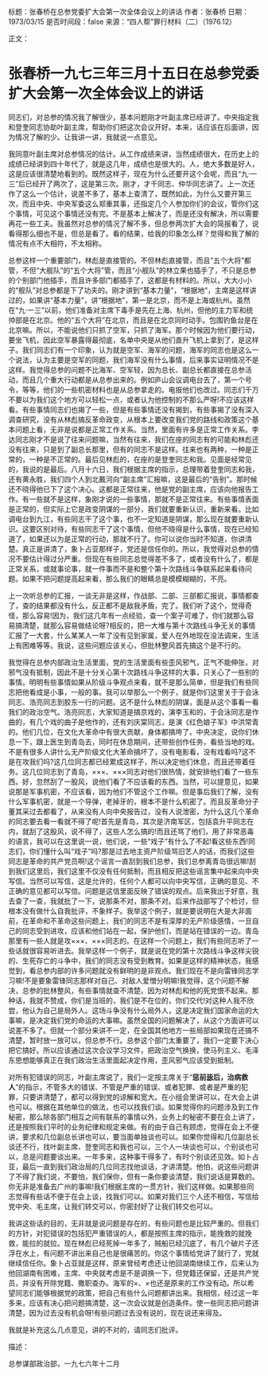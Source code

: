 标题：张春桥在总参党委扩大会第一次全体会议上的讲话
作者：张春桥
日期：1973/03/15
是否时间段：false
来源：“四人帮”罪行材料（二）（1976.12）

正文：

# 张春桥一九七三年三月十五日在总参党委扩大会第一次全体会议上的讲话

同志们，对总参的情况我了解很少，基本问题刚才叶副主席已经讲了。中央指定我和登奎同志协助叶副主席，帮助你们把这次会议开好。本来，话应该在后面讲，因为情况了解的少。让我讲一讲，我就说一点意见。

我同意叶副主席对总参情况的估计。从工作成绩来讲，当然成绩很大，在历史上的成绩已经讲到四十年代了，就是这几年，成绩也是很大的。人，绝大多数是好人，这是应该很清楚地看到的。既然这样子，现在为什么还要开这个会呢，而且“九·一三”后已经开了两次了，这是第三次。刚才，才千同志、仲华同志讲了。上一次还作了这么一个估计，说差不多了，基本上查清了，既然如此，为什么又要开第三次，而且中央、中央军委这么郑重其事，还指定几个人参加你们的会议，管你们这个事情，可见这个事情还没有完。不是基本上解决了，而是还没有解决，所以需要再花一些工夫。我虽然对总参的情况了解不多，但总参两次扩大会的简报看了，说看得那么细也不是，但总是看了。看的结果，给我的印象怎么样？觉得和我了解的情况有点不大相符，不太相称。

总参这样一个重要部门，林彪是直接管的。不但林彪直接管，而且“五个大将”都管，不但“大舰队”的“五个大将”管，而且“小舰队”的林立果也插手了，不只是总参的个别部门他插手，而且许多部门都插手了，这都是有材料的。所以，大大小小的“舰队”对总参都是下了功夫的。刚才讲到“基本力量”，“根据地”，主席是这样讲过的，如果讲“基本力量”，讲“根据地”，第一是北京，而不是上海或杭州。虽然在“九·一三”以前，他们准备对主席下毒手是先在上海、杭州，但他的主力军和统帅部是在北京。他的“五个大将”在北京，而且是在北京同时动手。包围钓鱼台是在北京嘛。所以，不能说他们只抓了空军，只抓了海军。那个时候因为他们要行动，要坐飞机，因此空军暴露得最彻底，名单中央是从他们直升飞机上拿到了，是这样子。我们同志们有一个印象，认为就是空军、海军的问题，海军的同志也是这么一个说法，认为主要是空军的同题，我们海军没有什么事情，后来事实证明情况不是这样。我觉得总参的问题不比海军、空军轻，因为总长、副总长都直接在总参活动，而且几个重大行动都是从总参出来的。例如庐山会议调电台去了，第一个号令，等等，他们的一些机密材料也是从总参拿走的。电报他们也改过。同志们千万不要以为我们这个地方可以轻松一点，或者认为他控制的不那么严呀!不应该这样看。有些事情同志们也揭了一些，但是有些事情还没有揭到，有些事揭了没有深入调查研究，没有从林彪搞反革命政变，从根本上要改变我们党的路线和政策这个基本问题上看，无非是说都是正常工作关系。当然，里面有许多是正常工作关系。李达同志刚才不是说了往来问题嘛，当然有往来，我们在座的同志有的可能和林彪还没有往来，只是到了副总长那里，但有的同志不是这样。往来也有两种，一种是正常的，一种是不正常的。最后见林彪的，在座的是登奎同志和我。见面是经常见的，我说的是最后。八月十六日，我们根据主席的指示，总理带着登奎同志和我，还有黄永胜，我们四个人到北戴河向“副主席”汇报嘛，这是最后的“告别”。那时候还不晓得他已下了这个决心。这都是正常往来，他是党的副主席，应该向他报告工作。有一些就不是这样，象刚才说的一些事情，那就不是正常往来。有些事情表面是正常的，但实际上它是政变阴谋的一部分，我们就要重新认识，重新来看。比如调电台到九江，有些同志干了这个事，也不一定知道是阴谋，那么现在就要重新认识。这要区别对待，有些同志干了这个事情，但他不晓得是什么事情，现在已经知道了，如果还以为是正常的行动，那就不行了。你可以说你当时不知道，你讲清楚。真正是讲清了，象卜占亚那样子，党还是信任你的。所以，我觉得对总参的情况不要估计得过分严重。但现在有些同志总觉得差不多了，或者没有什么了，都是正常关系，或就事论事，就一件事而不是和整个第十次路线斗争联系起来看待问题。如果不把问题提高起来看，那么我们的眼睛总是模模糊糊的，不亮。

上一次听总参的汇报，一谈无非是这样，作战部、二部、三部都汇报说，事情都查了，查的结果都没有什么，反正都不是敌我矛盾，完了。我们听了这个，觉得奇怪，那么容易!因为，我们这几年有一点经验，查一个案子可难了，你们就那么容易搞清楚，就那么容易做结论呀?相反的，把一大堆与第十次路线斗争无关的事情汇报了一大套，什么某某人一年了没有见到家属，爱人在外地现在没法调来，生活上有困难等等。我说，这些问题应该关心，但批林整风首先搞这个是不行的。

我觉得在总参内部政治生活里面，党的生活里面有些歪风邪气，正气不能伸张，对邪气没有抵制，因此不是十分关心第十次路线斗争这样的大事，只关心了一些别的事情。明明有些事情如果从阶级斗争观点来看，就不是那么简单，但是我们有些同志把他看成是小事，一般的事。我可以举那么一个例子，就是你们这里关于于会泳同志、浩亮同志到胶东一行的问题。这不是什么林彪的阴谋，面是从这个事看一看我们的政治空气。浩亮同志，大家知道是搞京戏的，演李玉和的，于会泳同志是作曲的，有几个戏的曲子是他作的，还有刘庆棠同志，是演《红色娘子军》中洪常青的。他们几位，在文化大革命中有很大贡献，身体都搞垮了。中央决定，说你们休息一下，跟上医生到青岛去，同时在休息期间，还带些创作任务，看些当地的戏。不是有很多人讲什么无产阶级文化大革命搞坏了，没有电影看，没有戏看吗?这不是在攻我们吗?这几位同志都已经累成这样子，所以决定他们休息，而且还带着任务。这几位同志到了青岛，×××、×××同志对他们很热情，就安排他们看了一些东西。好，忽然刮了一股风，说他们看了不应该看的东西。当然，可以提意见，如果说那是军事机密，不应该看，因为他们不管这个工作嘛。但是事后我们了解，没有什么军事机密，就是一个导弹，老掉牙的，根本不是什么机密了。而且反革命分子董其采过去都看了，从来没有人向中央报告过，没有人说泄密，为什么这几个革命的同志要去看一看就不得了呢!首先是青岛，其次是济南军区，包括袁升平同志在内，就刮了这股风，说不得了，这些人怎么搞的!而且还骂了他们，用了非常恶毒的语言，我可以在这里说一说，他们说，一些“戏子”有什么了不起!看这些东西!同志们，你们懂什么叫“戏子”吗?那是过去地主资产阶级骂旧艺人的话，而我们这些同志是革命的共产党员啊!这个谣言一直刮到我们总参，我们总参离青岛很远嘛!刮到我们这里后，我们这里不仅没有任何抵制，而且相反把这些谣言集中起来向中央写信。当然可以写信，这是允许的，任何个人都可以向中央写信，正确的意见、不正确的意见都可以写信。问题是这信里面反映了错误的观点。后来我出于好意，我去查了一查，我就批了一下，说那条不对，那条不对。后来作战部写了个检讨，但根本没有做什么自我批评，不象样子。我举这个例子，就是要说明在大是大非面前，在革命和不革命这些问题上，我们的同志不是有深厚的无产阶级感情，一旦自己的同志受到进攻，应该和他们站在一起，保护他们，而是站在错误的一边。青岛那里有一些人就是攻×××、×××同志的。在这样一个问题上，我们有些同志听了一些话就很容易听进去。我举这样一个例子，就是说在党的第十次路线斗争这样尖锐的、生死存亡的斗争中，我们的同志没有受到教育。如果是这样的精神状态，我感觉到，看总参内部的许多问题就没有鲜明的是非观点。我们现在不是向雷锋同志学习嘛!不是要象雷锋同志那样对自己、对敌人爱憎分明嘛!我觉得，这个问题不解决，总参的批林整风，有些事情就查不清楚。因为对林彪和他的死党恨不起来。那种话，我就不赞成，你们是当班的，我们是不在位的，你们交代!对这种人我不欣尝，他认为自己是局外人。这场斗争没有什么局外人，这是决定我们国家命运的大事嘛，是决定我们党的命运的大事嘛。虽然全国的问题解决了，从这个方面讲可以说差不多了。但就一个部分来讲不一定，在全国其他地方一些局部如果现在还搞不清楚，暂时放一放可以，但总参不行。总参这个部门太重要了，我们一定要下决心把它搞好。所以应该通过这次会议学习文件，把政治空气换换，使马列主义、毛泽东思想能够真正在我们政治生活里面起决定作用，歪风邪气应该受到抵制。

对所有犯错误的同志，叶副主席说了，我们一定按主席关于“**惩前毖后，治病救人**”的指示，不管多大的错误、不管是严重的错误、或者犯罪、或者是严重的犯罪，只要讲清楚了，都可以得到党的谅解和宽大。在小组会里讲可以，在大会上讲也可以。根据在其他单位的做法，也可以找我们谈。如果觉得你的问题涉及到工作秘密，那么除各部门相互之间有联系的事情以外，业务上的秘密不要在会上讲了，还是按照我们平时的业务纪律和规定来做。有的由于自己有顾虑，觉得在会上不便讲，要求和几位副总长讲也可以，要当面单独谈也可以。如果你觉得和几位副总长谈还不行，找叶副主席、登奎同志和我也可以，三个人一块谈也可以，个别谈也可以，总是问题要谈出来。一年多来，这种事干得多了，有时个别谈还见效。如卜占亚，最后一直到我们政治局的几位同志找他谈话，才讲清楚。他怕，说这些问题讲了不得了我们说，不要怕，我们保你，但有一条你要谈清楚，我们说话是算数的。你无非是准备去广州的事嘛!我们根据主席的一贯方针，我们这样做。如果那些同志觉得有些话不便于在会上谈，找我们可以。如果对我们三个人还不相信，写信给党中央、毛主席，让我们转交可以，你密封好了让我们转交也可以。

我讲这些话的目的，无非就是说问题是存在的，有些问题也是比较严重的。但我们的方针，对犯错误的包括犯严重错误的人，都是按照主席的指示，能挽救的就挽救，能拉的就拉。现在林彪已经死掉一年多了，贼船已经沉底了，有几个破片子还浮在水上，有问题不讲出来自己也是很痛苦的。你这个事情给党讲了就行了，党就继续信任你。象卜占亚就是这样，原来曾经考虑还让他回湖南继续工作，后来认为他回湖南有困难，主席、中央就考虑是不是调换一下，但党籍还保留，还是共产党员，并没有开除党籍、撒职查办。海军的×、×也还是原来的工作没有动。所以希望同志们能够根据党的政策，把自己有些什么问题都讲出来。我相信，经过这一年多来，应该有决心把问题搞清楚，这一次会议就是创造条件。使一些同志把问题讲清楚，因为过去没有机会呀!有些问题过去没有说的，现在说还来得及。

我就是补充这么几点意见，讲的不对的，请同志们批评。

描述：

总参谋部政治部，一九七六年十二月

